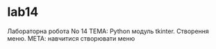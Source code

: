 # lab14
Лабораторна робота No 14
ТЕМА: Python модуль tkinter. Створення меню.
МЕТА: навчитися створювати меню
